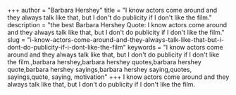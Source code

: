 +++
author = "Barbara Hershey"
title = "I know actors come around and they always talk like that, but I don't do publicity if I don't like the film."
description = "the best Barbara Hershey Quote: I know actors come around and they always talk like that, but I don't do publicity if I don't like the film."
slug = "i-know-actors-come-around-and-they-always-talk-like-that-but-i-dont-do-publicity-if-i-dont-like-the-film"
keywords = "I know actors come around and they always talk like that, but I don't do publicity if I don't like the film.,barbara hershey,barbara hershey quotes,barbara hershey quote,barbara hershey sayings,barbara hershey saying,quotes, sayings,quote, saying, motivation"
+++
I know actors come around and they always talk like that, but I don't do publicity if I don't like the film.
